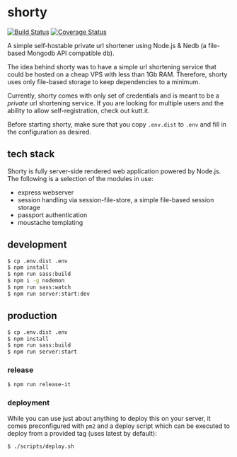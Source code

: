 # shorty

[![Build Status](https://travis-ci.org/wheresvic/shorty.svg?branch=master)](https://travis-ci.org/wheresvic/shorty) [![Coverage Status](https://coveralls.io/repos/github/wheresvic/shorty/badge.svg?branch=master)](https://coveralls.io/github/wheresvic/shorty?branch=master)

A simple self-hostable private url shortener using Node.js &amp; Nedb (a file-based Mongodb API compatible db).

The idea behind shorty was to have a simple url shortening service that could be hosted on a cheap VPS with less than 1Gb RAM. Therefore, shorty uses only file-based storage to keep dependencies to a minimum.

Currently, shorty comes with only set of credentials and is meant to be a _private_ url shortening service. If you are looking for multiple users and the ability to allow self-registration, check out kutt.it.

Before starting shorty, make sure that you copy `.env.dist` to `.env` and fill in the configuration as desired.

## tech stack

Shorty is fully server-side rendered web application powered by Node.js. The following is a selection of the modules in use:

- express webserver
- session handling via session-file-store, a simple file-based session storage
- passport authentication
- moustache templating

## development

```bash
$ cp .env.dist .env
$ npm install
$ npm run sass:build
$ npm i -g nodemon
$ npm run sass:watch
$ npm run server:start:dev
```

## production

```bash
$ cp .env.dist .env
$ npm install
$ npm run sass:build
$ npm run server:start
```

### release

```bash
$ npm run release-it
```

### deployment

While you can use just about anything to deploy this on your server, it comes preconfigured with `pm2` and a deploy script which can be executed to deploy from a provided tag (uses latest by default):

```bash
$ ./scripts/deploy.sh
```

